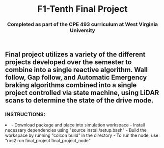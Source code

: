 <header>
<h1>F1-Tenth Final Project</h1>
<h3>Completed as part of the CPE 493 curriculum at West Virginia University</h3>
</header>

<p>
  <h2>Final project utilizes a variety of the different projects developed over the semester to combine into a single reactive algorithm. Wall follow, Gap follow, and Automatic Emergency braking
      algorithms combined into a single project controlled via state machine, using LiDAR scans to determine the state of the drive mode.
  </h2>  
  <h3>
    INSTRUCTIONS:
  </h3>
  <li>
    - Download package and place into simulation workspace
    - Install necessary dependencies using "source install/setup.bash"
    - Build the workspace by running "colcon build" in the directory
    - To run the node, use "ros2 run final_project final_project_node"
  </li>
</p>
